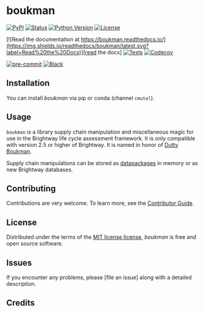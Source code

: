 # boukman

[![PyPI](https://img.shields.io/pypi/v/boukman.svg)][pypi status]
[![Status](https://img.shields.io/pypi/status/boukman.svg)][pypi status]
[![Python Version](https://img.shields.io/pypi/pyversions/boukman)][pypi status]
[![License](https://img.shields.io/pypi/l/boukman)][license]

[![Read the documentation at https://boukman.readthedocs.io/](https://img.shields.io/readthedocs/boukman/latest.svg?label=Read%20the%20Docs)][read the docs]
[![Tests](https://github.com/brightway-lca/boukman/workflows/Tests/badge.svg)][tests]
[![Codecov](https://codecov.io/gh/brightway-lca/boukman/branch/main/graph/badge.svg)][codecov]

[![pre-commit](https://img.shields.io/badge/pre--commit-enabled-brightgreen?logo=pre-commit&logoColor=white)][pre-commit]
[![Black](https://img.shields.io/badge/code%20style-black-000000.svg)][black]

[pypi status]: https://pypi.org/project/boukman/
[read the docs]: https://boukman.readthedocs.io/
[tests]: https://github.com/brightway-lca/boukman/actions?workflow=Tests
[codecov]: https://app.codecov.io/gh/brightway-lca/boukman
[pre-commit]: https://github.com/pre-commit/pre-commit
[black]: https://github.com/psf/black

## Installation

You can install _boukman_ via pip or conda (channel `cmutel`).

## Usage

`boukman` is a library supply chain manipulation and miscellaneous magic for use in the Brightway life cycle assessment framework. It is only compatible with version 2.5 or higher of Brightway. It is named in honor of [Dutty Boukman](https://en.wikipedia.org/wiki/Dutty_Boukman).

Supply chain manipulations can be stored as [datapackages](https://github.com/brightway-lca/bw_processing) in memory or as new Brightway databases.

## Contributing

Contributions are very welcome.
To learn more, see the [Contributor Guide].

## License

Distributed under the terms of the [MIT license license][license],
_boukman_ is free and open source software.

## Issues

If you encounter any problems,
please [file an issue] along with a detailed description.


## Credits


[license]: https://github.com/brightway-lca/boukman/blob/main/LICENSE
[contributor guide]: https://github.com/brightway-lca/boukman/blob/main/CONTRIBUTING.md
